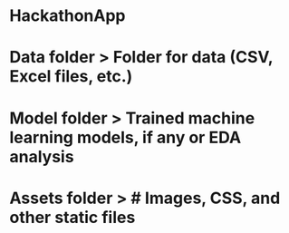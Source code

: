 # HackathonApp

# Data folder >  Folder for data (CSV, Excel files, etc.)
# Model folder > Trained machine learning models, if any or EDA analysis
# Assets folder > # Images, CSS, and other static files
